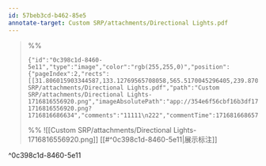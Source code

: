 ```yaml
---
id: 57beb3cd-b462-85e5
annotate-target: Custom SRP/attachments/Directional Lights.pdf
---
```


>%%
>```annotate-json
>{"id":"0c398c1d-8460-5e11","type":"image","color":"rgb(255,255,0)","position":{"pageIndex":2,"rects":[[31.806015903344587,133.12769565708058,565.5170045296405,239.87012971201597]]},"dateCreated":1716816556920,"dateModified":1716816556920,"pdfName":"Custom SRP/attachments/Directional Lights.pdf","path":"Custom SRP/attachments/Directional Lights-1716816556920.png","imageAbsolutePath":"app://354e6f56cbf16b3df179f1a655392c20931c/C:/Workspace/ObsidianRepositories/LearningNotes/Custom%20SRP/attachments/Directional%20Lights-1716816556920.png?1716816686634","comments":"11111\n222","commentTime":1716816686576}
>```
>%%
>![[Custom SRP/attachments/Directional Lights-1716816556920.png]]
>[[#^0c398c1d-8460-5e11|展示标注]]
>
^0c398c1d-8460-5e11

